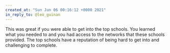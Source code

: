 ```yaml
---
created_at: "Sun Jun 06 00:16:12 +0000 2021"
in_reply_to: @leo_guinan
---
```


This was great if you were able to get into the top schools. You learned what you needed to and you had access to the networks that these schools provided. The top schools have a reputation of being hard to get into and challenging to complete.